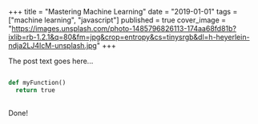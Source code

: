 +++
title = "Mastering Machine Learning"
date = "2019-01-01"
tags =  ["machine learning", "javascript"]
published = true
cover_image = "https://images.unsplash.com/photo-1485796826113-174aa68fd81b?ixlib=rb-1.2.1&q=80&fm=jpg&crop=entropy&cs=tinysrgb&dl=h-heyerlein-ndja2LJ4IcM-unsplash.jpg"
+++

The post text goes here...

```python

def myFunction()
  return true
  
```

Done!

